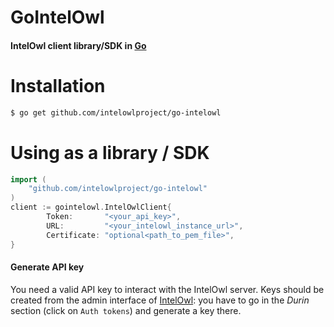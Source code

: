 # GoIntelOwl
#### IntelOwl client library/SDK in [Go](https://golang.org/)


# Installation 
```bash
$ go get github.com/intelowlproject/go-intelowl
```
# Using as a library / SDK
```go
import (
	"github.com/intelowlproject/go-intelowl"
)
client := gointelowl.IntelOwlClient{
		Token:       "<your_api_key>",
		URL:         "<your_intelowl_instance_url>",
		Certificate: "optional<path_to_pem_file>",
}
```

#### Generate API key
You need a valid API key to interact with the IntelOwl server. 
Keys should be created from the admin interface of [IntelOwl](https://github.com/intelowlproject/intelowl): you have to go in the *Durin* section (click on `Auth tokens`) and generate a key there.

